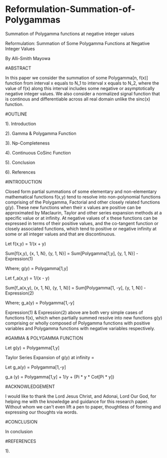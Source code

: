 # Reformulation-Summation-of-Polygammas
Summation of Polygamma functions at negative integer values












Reformulation: Summation of Some Polygamma Functions at Negative Integer Values

By Alli-Smith Mayowa










#ABSTRACT



In this paper we consider the summation of some Polygamma[n, f(x)] function from interval x equals to N_1 to interval x equals to N_2, where the value of f(x) along this interval includes some negative or asymptotically negative integer values. We also consider a normalized signal function that is continous and differentiable across all real domain unlike the sinc(x) function.





#OUTLINE



1). Introduction 

2). Gamma & Polygamma Function

3). Np-Completeness

4). Continuous CoSinc Function 

5). Conclusion

6). References




























#INTRODUCTION



Closed form partial summations of some elementary and non-elementary mathematical functions f(x,y) tend to resolve into non-polynomial functions comprising of the Polygamma, Factorial and other closely related functions g(y). These new functions when their x values are positive can be approximated by Maclaurin, Taylor and other series expansion methods at a specific value or at infinity. At negative values of x these functions can be expressed in terms of their positive values, and the co-tangent function or closely associated functions, which tend to positive or negative infinity at some or all integer values and that are discontinuous.

Let f(x,y) = 1/(x + y)

Sum[f(x,y), {x, 1, N}, {y, 1, N}] = Sum[Polygamma[1,y], {y, 1, N}] - Expression(1)

Where; g(y) = Polygamma[1,y]


Let f_a(x,y) = 1/(x - y)

Sum[f_a(x,y), {x, 1, N}, {y, 1, N}] = Sum[Polygamma[1, -y], {y, 1, N}] - Expression(2)

Where; g_a(y) = Polygamma[1,-y]


Expression(1) & Expression(2) above are both very simple cases of functions f(x), which when partially summed resolve into new functions g(y) comprising or wholly composed of Polygamma functions with positive variables and Polygamma functions with negative variables respectively.











#GAMMA & POLYGAMMA FUNCTION



Let g(y) = Polygamma[1,y]

Taylor Series Expansion of g(y) at infinity = 


Let g_a(y) = Polygamma[1,-y]

g_a (y) = Polygamma[1,y] + 1/y + (Pi * y * Cot[Pi * y])












#ACKNOWLEDGEMENT



I would like to thank the Lord Jesus Christ, and Adonai, Lord Our God, for helping me with the knowledge and guidance for this research paper. Without whom we can't even lift a pen to paper, thoughtless of forming and expressing our thoughts via words.










#CONCLUSION 



In conclusion











#REFERENCES



1).

